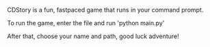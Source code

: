 CDStory is a fun, fastpaced game that runs in your command prompt.

To run the game, enter the file and run 'python main.py' 

After that, choose your name and path, good luck adventure! 